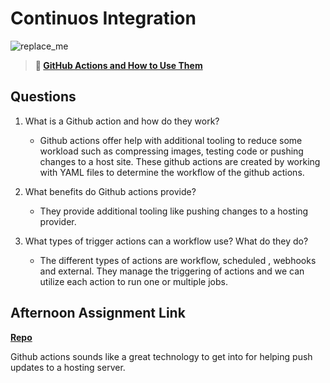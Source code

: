 # Continuos Integration

![replace_me](https://codeworks.blob.core.windows.net/public/assets/img/illustrations/placeholder.svg)

> **📖 [GitHub Actions and How to Use Them](https://codeworksacademy.com/fs-student-guide/resources/wk8-9/05-Github-Actions)**

## Questions

1. What is a Github action and how do they work?
    + Github actions offer help with additional tooling to reduce some workload such as compressing images, testing code or pushing changes to a host site. These github actions are created by working with YAML files to determine the workflow of the github actions. 

2. What benefits do Github actions provide?
    + They provide additional tooling like pushing changes to a hosting provider. 

3. What types of trigger actions can a workflow use? What do they do?
    + The different types of actions are workflow, scheduled , webhooks and external. They manage the triggering of actions and we can utilize each action to run one or multiple jobs. 

## Afternoon Assignment Link

**[Repo](https://github.com/gp3r3z/<ASSIGNMENT_REPO>)**

Github actions sounds like a great technology to get into for helping push updates to a hosting server. 
